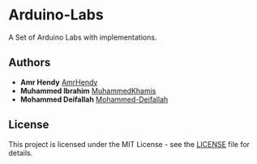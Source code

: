 # Arduino-Labs
A Set of Arduino Labs with implementations.

## Authors
* **Amr Hendy** [AmrHendy](https://github.com/AmrHendy)
* **Muhammed Ibrahim** [MuhammedKhamis](https://github.com/MuhammedKhamis)
* **Mohammed Deifallah** [Mohammed-Deifallah](https://github.com/Mohammed-Deifallah)

## License
This project is licensed under the MIT License - see the [LICENSE](LICENSE) file for details.
